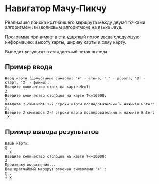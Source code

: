 # Навигатор Мачу-Пикчу

Реализация поиска кратчайшего маршрута между двумя точками алгоритмом Ли (волновым алгоритмом) на языке Java.

Программа принимает в стандартный поток ввода следующую информацию: высоту карты, ширину карты и саму карту.

Выводит результат в стандартный поток вывода.

## Пример ввода
    
    Ввод карты (допустимые символы: '#' - стена, '.' - дорога, '@' - старт, 'X' - финиш):
    Введите количество строк на карте M>=1:
    2
    Введите количество столбцов на карте Т<=10000:
    2
    Введите 2 символов 1-й строки карты последовательно и нажмите Enter:
    @.
    Введите 2 символов 2-й строки карты последовательно и нажмите Enter:
    .X

## Пример вывода результатов
    
    Ваша карта:
    @ .
    . X
    Введите количество столбцов на карте Т<=10000:
    2
    Произвожу вычисления...
    Ваш кратчайшмй маршрут отмечен символами '+' :
    @ .
    + X
